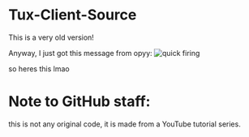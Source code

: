 # Tux-Client-Source
This is a very old version!

Anyway, I just got this message from opyy:
![quick firing](https://pays.host/uploads/2111dc9e-5a74-4144-b268-d80f07250e29/gIo716QH.png)

so heres this lmao


# Note to GitHub staff:
this is not any original code, it is made from a YouTube tutorial series.
